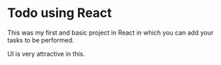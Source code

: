 # Todo using React

This was my first and basic project in React in which you can add your tasks to be performed.

UI is very attractive in this.

































